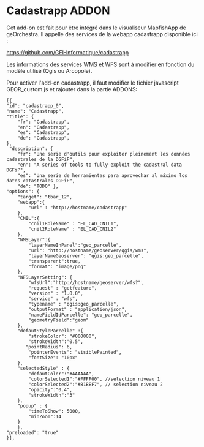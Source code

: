 Cadastrapp ADDON
==============  

Cet add-on est fait pour être intégré dans le visualiseur MapfishApp de geOrchestra. Il appelle des services de la webapp cadastrapp disponible ici : 

https://github.com/GFI-Informatique/cadastrapp

Les informations des services WMS et WFS sont à modifier en fonction du modèle utilisé (Qgis ou Arcopole).

Pour activer l'add-on cadastrapp, il faut modifier le fichier javascript GEOR_custom.js et rajouter dans la partie ADDONS: 



	[{
	"id": "cadastrapp_0", 
	"name": "Cadastrapp", 
	"title": { 
		"fr": "Cadastrapp", 
		"en": "Cadastrapp", 
		"es": "Cadastrapp",
		"de": "Cadastrapp", 
	},
	 "description": { 
		"fr": "Une série d'outils pour exploiter pleinement les données cadastrales de la DGFiP", 
		"en": "A series of tools to fully exploit the cadastral data DGFiP", 
		"es": "Una serie de herramientas para aprovechar al máximo los datos catastrales DGFiP",
		"de": "TODO" },
	"options": { 
		"target": "tbar_12",
		"webapp":{
			"url" : "http://hostname/cadastrapp"
		},
		"CNIL":{
			"cnil1RoleName" : "EL_CAD_CNIL1",
			"cnil2RoleName" : "EL_CAD_CNIL2"
		},
		"WMSLayer":{
			"layerNameInPanel":"geo_parcelle",
			"url": "http://hostname/geoserver/qgis/wms",
			"layerNameGeoserver": "qgis:geo_parcelle",
			"transparent":true,
			"format": "image/png"
		},
		"WFSLayerSetting": {
			"wfsUrl":"http://hostname/geoserver/wfs?",
			"request" : "getfeature",
			"version" : "1.0.0",
			"service" : "wfs",
			"typename" : "qgis:geo_parcelle",
			"outputFormat" : "application/json",
			"nameFieldIdParcelle": "geo_parcelle",
			"geometryField":"geom"
		},
		"defautStyleParcelle" :{
			"strokeColor": "#000000",
			"strokeWidth":"0.5",
           "pointRadius": 6,
			"pointerEvents": "visiblePainted",
			"fontSize": "10px" 
		},
		"selectedStyle" : {
			"defautColor":"#AAAAAA",
			"colorSelected1":"#FFFF00", //selection niveau 1
			"colorSelected2":"#81BEF7", // selection niveau 2
			"opacity":"0.4",
			"strokeWidth":"3"
		},
		"popup" : {
			"timeToShow": 5000,
			"minZoom":14
		} 
		},
	"preloaded": "true"
	}],
